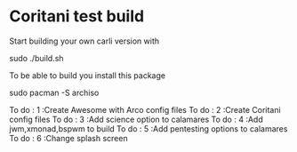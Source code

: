 # Coritani test build

Start building your own carli version with 

sudo ./build.sh

To be able to build you install this package

sudo pacman -S archiso

To do : 1 :Create Awesome with Arco config files
To do : 2 :Create Coritani config files
To do : 3 :Add science option to calamares
To do : 4 :Add jwm,xmonad,bspwm to build
To do : 5 :Add pentesting options to calamares 
To do : 6 :Change splash screen  